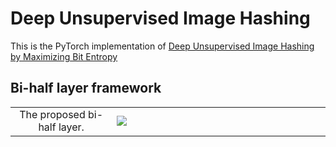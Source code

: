 # Deep Unsupervised Image Hashing

This is the PyTorch implementation of [Deep Unsupervised Image Hashing by Maximizing Bit Entropy]()


## Bi-half layer framework
<table border=0 >
	<tbody>
    <tr>
		<tr>
			<td width="19%" align="center"> The proposed bi-half layer.
  </td>
			<td width="40%" > <img src="https://raw.githubusercontent.com/liyunqianggyn/Deep-Unsupervised-Image-Hashing-by-Maximizing-Bit-Entropy/master/bi_half layer.png"> </td>
		</tr>
	</tbody>
</table>


